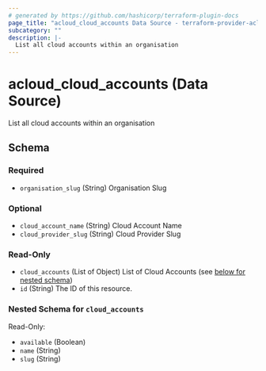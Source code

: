 ```yaml
---
# generated by https://github.com/hashicorp/terraform-plugin-docs
page_title: "acloud_cloud_accounts Data Source - terraform-provider-acloud"
subcategory: ""
description: |-
  List all cloud accounts within an organisation
---
```


# acloud_cloud_accounts (Data Source)

List all cloud accounts within an organisation



<!-- schema generated by tfplugindocs -->
## Schema

### Required

- `organisation_slug` (String) Organisation Slug

### Optional

- `cloud_account_name` (String) Cloud Account Name
- `cloud_provider_slug` (String) Cloud Provider Slug

### Read-Only

- `cloud_accounts` (List of Object) List of Cloud Accounts (see [below for nested schema](#nestedatt--cloud_accounts))
- `id` (String) The ID of this resource.

<a id="nestedatt--cloud_accounts"></a>
### Nested Schema for `cloud_accounts`

Read-Only:

- `available` (Boolean)
- `name` (String)
- `slug` (String)
